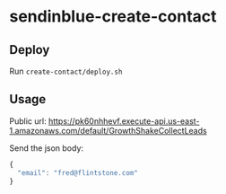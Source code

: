 # sendinblue-create-contact

## Deploy

Run `create-contact/deploy.sh`

## Usage

Public url: https://pk60nhhevf.execute-api.us-east-1.amazonaws.com/default/GrowthShakeCollectLeads

Send the json body: 

```js
{
  "email": "fred@flintstone.com"
}
```
